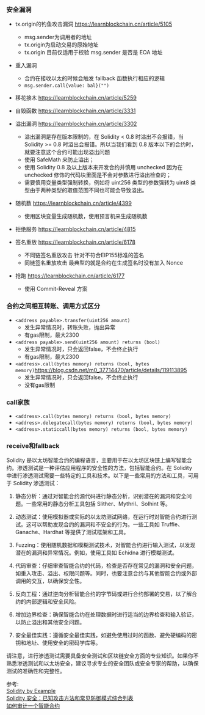 

### 安全漏洞
* tx.origin的钓鱼攻击漏洞 https://learnblockchain.cn/article/5105
  * msg.sender为调用者的地址
  * tx.origin为启动交易的原始地址
  * tx.origin 目前仅适用于校验 msg.sender 是否是 EOA 地址
* 重入漏洞
  * 合约在接收以太的时候会触发 fallback 函数执行相应的逻辑
  * `msg.sender.call{value: bal}("")`
* 移花接木 https://learnblockchain.cn/article/5259
* 自毁函数 https://learnblockchain.cn/article/3331
* 溢出漏洞 https://learnblockchain.cn/article/3302
  * 溢出漏洞是存在版本限制的，在 Solidity < 0.8 时溢出不会报错，当 Solidity >= 0.8 时溢出会报错。所以当我们看到 0.8 版本以下的合约时，就要注意这个合约可能出现溢出问题
  * 使用 SafeMath 来防止溢出；
  * 使用 Solidity 0.8 及以上版本来开发合约并慎用 unchecked 因为在 unchecked 修饰的代码块里面是不会对参数进行溢出检查的；
  * 需要慎用变量类型强制转换，例如将 uint256 类型的参数强转为 uint8 类型由于两种类型的取值范围不同也可能会导致溢出。
* 随机数 https://learnblockchain.cn/article/4399
  * 使用区块变量生成随机数，使用预言机来生成随机数
* 拒绝服务 https://learnblockchain.cn/article/4815

* 签名重放 https://learnblockchain.cn/article/6178
  * 不同链签名重放攻击 针对不符合EIP155标准的签名
  * 同链签名重放攻击 最典型的就是合约在生成签名时没有加入 Nonce

* 抢跑 https://learnblockchain.cn/article/6177
  * 使用 Commit-Reveal 方案

### 合约之间相互转账、调用方式区分
* `<address payable>.transfer(uint256 amount)`
  * 发生异常情况时，转账失败，抛出异常
  * 有gas限制，最大2300
* `<address payable>.send(uint256 amount) returns (bool)`
  * 发生异常情况时，只会返回false，不会终止执行
  * 有gas限制，最大2300
* `<address>.call(bytes memory) returns (bool, bytes memory)`https://blog.csdn.net/m0_37714470/article/details/119113895
  * 发生异常情况时，只会返回false，不会终止执行
  * 没有gas限制

### call家族
* `<address>.call(bytes memory) returns (bool, bytes memory)`
* `<address>.delegatecall(bytes memory) returns (bool, bytes memory)`
* `<address>.staticcall(bytes memory) returns (bool, bytes memory)`

### receive和fallback




Solidity 是以太坊智能合约的编程语言，主要用于在以太坊区块链上编写智能合约。渗透测试是一种评估应用程序的安全性的方法，包括智能合约。在 Solidity 中进行渗透测试需要一些特定的工具和技术。以下是一些常用的方法和工具，可用于 Solidity 渗透测试：

1. 静态分析：通过对智能合约源代码进行静态分析，识别潜在的漏洞和安全问题。一些常用的静态分析工具包括 Slither、Mythril、Solhint 等。

2. 动态测试：使用模拟器或实际的以太坊测试网络，在运行时对智能合约进行测试。这可以帮助发现合约的漏洞和不安全的行为。一些工具如 Truffle、Ganache、Hardhat 等提供了测试框架和工具。

3. Fuzzing：使用随机数据和模糊测试技术，对智能合约进行输入测试，以发现潜在的漏洞和异常情况。例如，使用工具如 Echidna 进行模糊测试。

4. 代码审查：仔细审查智能合约的代码，检查是否存在常见的漏洞和安全问题，如重入攻击、溢出、权限问题等。同时，也要注意合约与其他智能合约或外部调用的交互，以确保安全性。

5. 反向工程：通过逆向分析智能合约的字节码或进行合约部署的交易，以了解合约的内部逻辑和安全风险。

6. 增加边界检查：确保智能合约在处理数据时进行适当的边界检查和输入验证，以防止溢出和其他安全问题。

7. 安全最佳实践：遵循安全最佳实践，如避免使用过时的函数、避免硬编码的密钥和地址、使用安全的密码学库等。

请注意，进行渗透测试需要具备安全测试和区块链安全方面的专业知识。如果你不熟悉渗透测试和以太坊安全，建议寻求专业的安全团队或安全专家的帮助，以确保测试的准确性和完整性。





参考:   
[Solidity by Example](https://solidity-by-example.org/)     
[Solidity 安全：已知攻击方法和常见防御模式综合列表](https://github.com/slowmist/Knowledge-Base/blob/master/translations/solidity-security-comprehensive-list-of-known-attack-vectors-and-common-anti-patterns_zh-cn.md)    
[如何审计一个智能合约](https://learnblockchain.cn/article/5466)
